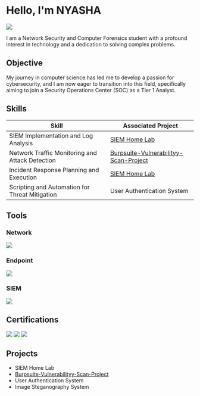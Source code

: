 # Hello, I'm NYASHA
<a href="https://linkedin.com/in/nyasha-chakanetsa"><img src="https://img.shields.io/badge/-LinkedIn-0072b1?&style=for-the-badge&logo=linkedin&logoColor=white" /></a>

I am a Network Security and Computer Forensics student with a profound interest in technology and a dedication to solving complex problems.

## Objective

My journey in computer science has led me to develop a passion for cybersecurity, and I am now eager to transition into this field, specifically aiming to join a Security Operations Center (SOC) as a Tier 1 Analyst.

## Skills

| Skill                                         | Associated Project         |
|-----------------------------------------------|----------------------------|
| SIEM Implementation and Log Analysis          | <a href="https://github.com/8ball24/SIEM-Home-Lab">SIEM Home Lab</a>|
| Network Traffic Monitoring and Attack Detection |<a href="https://github.com/8ball24/Burpsuite-Vulnerabilityy-Scan-Project">Burpsuite-Vulnerabilityy-Scan-Project</a>|
| Incident Response Planning and Execution      | <a href="https://github.com/8ball24/SIEM-Home-Lab">SIEM Home Lab</a>|
| Scripting and Automation for Threat Mitigation | User Authentication System|

## Tools

### Network
<div>
    <img src="https://img.shields.io/badge/-Wireshark-1679A7?&style=for-the-badge&logo=Wireshark&logoColor=white" />
</div>

### Endpoint
<div>
    <img src="https://img.shields.io/badge/-Microsoft_Defender_for_Endpoint-00A4EF?&style=for-the-badge&logo=Microsoft&logoColor=white" />
  
</div>

### SIEM
<div>
    <img src="https://img.shields.io/badge/-Elastic-005571?&style=for-the-badge&logo=Elastic&logoColor=white" />
</div>

## Certifications
<div>
<img src="https://img.shields.io/badge/-Customer%20Service-00BFFF?&style=for-the-badge&logo=CompTIA&logoColor=white" />
<img src="https://img.shields.io/badge/-ISO%2020000%20-%2300bfff?&style=for-the-badge" />
<img src="https://img.shields.io/badge/-A%2B-4D4D4D?&style=for-the-badge&logo=CompTIA&logoColor=white" />
</div>

## Projects
- SIEM Home Lab
- <a href="https://github.com/8ball24/Burpsuite-Vulnerabilityy-Scan-Project">Burpsuite-Vulnerabilityy-Scan-Project</a>
- User Authentication System
- Image Steganography System
